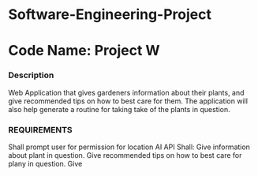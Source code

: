 # Software-Engineering-Project
# Code Name: Project W

### Description ###
  Web Application that gives gardeners information about their plants, and give recommended tips on how to best care for them. 
  The application will also help generate a routine for taking take of the plants in question.

### REQUIREMENTS ###
  Shall prompt user for permission for location
   AI API Shall:
    Give information about plant in question.
    Give recommended tips on how to best care for plany in question.
    Give 